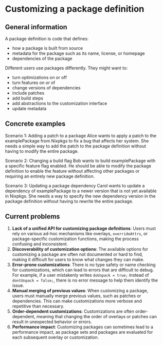 # Customizing a package definition

## General information

A package definition is code that defines:

- how a package is built from source
- metadata for the package such as its name, license, or homepage
- dependencies of the package

Different users use packages differently. They might want to:

- turn optimizations on or off
- turn features on or of
- change versions of dependencies
- include patches
- add build steps
- add abstractions to the customization interface
- update metadata

## Concrete examples

Scenario 1: Adding a patch to a package
Alice wants to apply a patch to the examplePackage from Nixpkgs to fix a bug that affects her system. She needs a simple way to add the patch to the package definition without having to modify the entire package.

Scenario 2: Changing a build flag
Bob wants to build examplePackage with a specific feature flag enabled. He should be able to modify the package definition to enable the feature without affecting other packages or requiring an entirely new package definition.

Scenario 3: Updating a package dependency
Carol wants to update a dependency of examplePackage to a newer version that is not yet available in Nixpkgs. She needs a way to specify the new dependency version in the package definition without having to rewrite the entire package.

## Current problems

1. **Lack of a unified API for customizing package definitions**: Users must rely on various ad-hoc mechanisms like overlays, `overrideAttrs`, or package-specific customization functions, making the process confusing and inconsistent.
2. **Discoverability of customization options**: The available options for customizing a package are often not documented or hard to find, making it difficult for users to know what changes they can make.
3. **Error-prone customizations**: There is no type safety or name checking for customizations, which can lead to errors that are difficult to debug. For example, if a user mistakenly writes `doUnpack = true;` instead of `dontUnpack = false;`, there is no error message to help them identify the issue.
4. **Manual merging of previous values**: When customizing a package, users must manually merge previous values, such as patches or dependencies. This can make customizations more verbose and repetitive than necessary.
5. **Order-dependent customizations**: Customizations are often order-dependent, meaning that changing the order of overlays or patches can result in unexpected behavior or errors.
6. **Performance impact**: Customizing packages can sometimes lead to a performance impact, as package sets and packages are evaluated for each subsequent overlay or customization.

